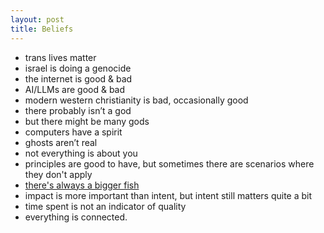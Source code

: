 ```yaml
---
layout: post
title: Beliefs
---
```


- trans lives matter
- israel is doing a genocide
- the internet is good & bad
- AI/LLMs are good & bad
- modern western christianity is bad, occasionally good
- there probably isn’t a god
- but there might be many gods
- computers have a spirit
- ghosts aren’t real
- not everything is about you
- principles are good to have, but sometimes there are scenarios where they don't apply
- [there's always a bigger fish](https://www.youtube.com/watch?v=bjQRTFX1Lp4)
- impact is more important than intent, but intent still matters quite a bit
- time spent is not an indicator of quality
- everything is connected.